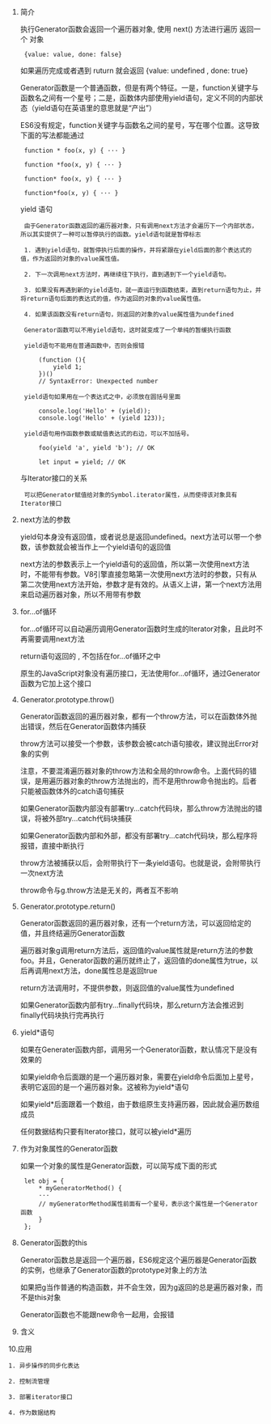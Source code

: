 1. 简介

    执行Generator函数会返回一个遍历器对象, 使用 next() 方法进行遍历 返回一个 对象

        {value: value, done: false}

    如果遍历完成或者遇到 ruturn 就会返回 {value: undefined , done: true}

    Generator函数是一个普通函数，但是有两个特征。一是，function关键字与函数名之间有一个星号；二是，函数体内部使用yield语句，定义不同的内部状态（yield语句在英语里的意思就是“产出”）

    ES6没有规定，function关键字与函数名之间的星号，写在哪个位置。这导致下面的写法都能通过

        function * foo(x, y) { ··· }

        function *foo(x, y) { ··· }

        function* foo(x, y) { ··· }

        function*foo(x, y) { ··· }


    yield 语句

        由于Generator函数返回的遍历器对象，只有调用next方法才会遍历下一个内部状态，所以其实提供了一种可以暂停执行的函数。yield语句就是暂停标志

        1. 遇到yield语句，就暂停执行后面的操作，并将紧跟在yield后面的那个表达式的值，作为返回的对象的value属性值。

        2. 下一次调用next方法时，再继续往下执行，直到遇到下一个yield语句。

        3. 如果没有再遇到新的yield语句，就一直运行到函数结束，直到return语句为止，并将return语句后面的表达式的值，作为返回的对象的value属性值。

        4. 如果该函数没有return语句，则返回的对象的value属性值为undefined

        Generator函数可以不用yield语句，这时就变成了一个单纯的暂缓执行函数

        yield语句不能用在普通函数中，否则会报错

            (function (){
                yield 1;
            })()
            // SyntaxError: Unexpected number

        yield语句如果用在一个表达式之中，必须放在圆括号里面

            console.log('Hello' + (yield));
            console.log('Hello' + (yield 123));

        yield语句用作函数参数或赋值表达式的右边，可以不加括号。

            foo(yield 'a', yield 'b'); // OK

            let input = yield; // OK

    与Iterator接口的关系

        可以把Generator赋值给对象的Symbol.iterator属性，从而使得该对象具有Iterator接口


2. next方法的参数

    yield句本身没有返回值，或者说总是返回undefined。next方法可以带一个参数，该参数就会被当作上一个yield语句的返回值

    next方法的参数表示上一个yield语句的返回值，所以第一次使用next方法时，不能带有参数。V8引擎直接忽略第一次使用next方法时的参数，只有从第二次使用next方法开始，参数才是有效的。从语义上讲，第一个next方法用来启动遍历器对象，所以不用带有参数

3. for...of循环

    for...of循环可以自动遍历调用Generator函数时生成的Iterator对象，且此时不再需要调用next方法

    return语句返回的 , 不包括在for...of循环之中

    原生的JavaScript对象没有遍历接口，无法使用for...of循环，通过Generator函数为它加上这个接口


4. Generator.prototype.throw()

    Generator函数返回的遍历器对象，都有一个throw方法，可以在函数体外抛出错误，然后在Generator函数体内捕获

    throw方法可以接受一个参数，该参数会被catch语句接收，建议抛出Error对象的实例

    注意，不要混淆遍历器对象的throw方法和全局的throw命令。上面代码的错误，是用遍历器对象的throw方法抛出的，而不是用throw命令抛出的。后者只能被函数体外的catch语句捕获

    如果Generator函数内部没有部署try...catch代码块，那么throw方法抛出的错误，将被外部try...catch代码块捕获

    如果Generator函数内部和外部，都没有部署try...catch代码块，那么程序将报错，直接中断执行

    throw方法被捕获以后，会附带执行下一条yield语句。也就是说，会附带执行一次next方法

    throw命令与g.throw方法是无关的，两者互不影响


5. Generator.prototype.return()

    Generator函数返回的遍历器对象，还有一个return方法，可以返回给定的值，并且终结遍历Generator函数

    遍历器对象g调用return方法后，返回值的value属性就是return方法的参数foo。并且，Generator函数的遍历就终止了，返回值的done属性为true，以后再调用next方法，done属性总是返回true

    return方法调用时，不提供参数，则返回值的value属性为undefined

    如果Generator函数内部有try...finally代码块，那么return方法会推迟到finally代码块执行完再执行



6. yield*语句

    如果在Generater函数内部，调用另一个Generator函数，默认情况下是没有效果的

    如果yield命令后面跟的是一个遍历器对象，需要在yield命令后面加上星号，表明它返回的是一个遍历器对象。这被称为yield*语句

    如果yield*后面跟着一个数组，由于数组原生支持遍历器，因此就会遍历数组成员

    任何数据结构只要有Iterator接口，就可以被yield*遍历


7. 作为对象属性的Generator函数

    如果一个对象的属性是Generator函数，可以简写成下面的形式

        let obj = {
            * myGeneratorMethod() {
            ···
            // myGeneratorMethod属性前面有一个星号，表示这个属性是一个Generator函数
            }
        };



8. Generator函数的this

    Generator函数总是返回一个遍历器，ES6规定这个遍历器是Generator函数的实例，也继承了Generator函数的prototype对象上的方法

    如果把g当作普通的构造函数，并不会生效，因为g返回的总是遍历器对象，而不是this对象

    Generator函数也不能跟new命令一起用，会报错





9. 含义





10.应用

    1. 异步操作的同步化表达

    2. 控制流管理

    3. 部署iterator接口

    4. 作为数据结构
